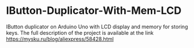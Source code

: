 # IButton-Duplicator-With-Mem-LCD
IButton duplicator on Arduino Uno with LCD display and memory for storing keys.
The full description of the project is available at the link https://mysku.ru/blog/aliexpress/58428.html
